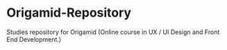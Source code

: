 # Origamid-Repository
 Studies repository for Origamid (Online course in UX / UI Design and Front End Development.)
